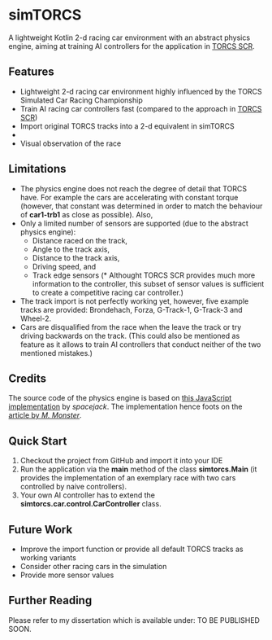 # simTORCS
A lightweight Kotlin 2-d racing car environment with an abstract physics engine, aiming at training AI controllers for the application in [TORCS SCR][1].

## Features
* Lightweight 2-d racing car environment highly influenced by the TORCS Simulated Car Racing Championship
* Train AI racing car controllers fast (compared to the approach in [TORCS SCR][1])
* Import original TORCS tracks into a 2-d equivalent in simTORCS
* 
* Visual observation of the race

## Limitations
* The physics engine does not reach the degree of detail that TORCS have. For example the cars are accelerating with constant torque (however, that constant was determined in order to match the behaviour of **car1-trb1** as close as possible). Also,
* Only a limited number of sensors are supported (due to the abstract physics engine):
   * Distance raced on the track,
   * Angle to the track axis,
   * Distance to the track axis,
   * Driving speed, and
   * Track edge sensors
(* Althought TORCS SCR provides much more information to the controller, this subset of sensor values is sufficient to create a competitive racing car controller.)
* The track import is not perfectly working yet, however, five example tracks are provided: Brondehach, Forza, G-Track-1, G-Track-3 and Wheel-2.
* Cars are disqualified from the race when the leave the track or try driving backwards on the track. (This could also be mentioned as feature as it allows to train AI controllers that conduct neither of the two mentioned mistakes.)

## Credits

The source code of the physics engine is based on [this JavaScript implementation][2] by *spacejack*. The implementation hence foots on the [article by *M. Monster*][3].

## Quick Start
1. Checkout the project from GitHub and import it into your IDE
2. Run the application via the **main** method of the class **simtorcs.Main** (it provides the implementation of an exemplary race with two cars controlled by naive controllers).
3. Your own AI controller has to extend the **simtorcs.car.control.CarController** class.

## Future Work
* Improve the import function or provide all default TORCS tracks as working variants
* Consider other racing cars in the simulation
* Provide more sensor values

## Further Reading
Please refer to my dissertation which is available under: TO BE PUBLISHED SOON.


[1]: https://arxiv.org/pdf/1304.1672.pdf
[2]: https://github.com/spacejack/carphysics2d/tree/master/public/js
[3]: https://asawicki.info/Mirror/Car%20Physics%20for%20Games/Car%20Physics%20for%20Games.html
